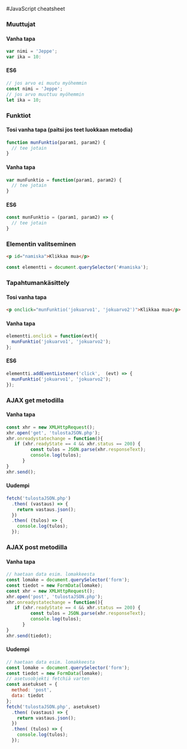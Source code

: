 #JavaScript cheatsheet

### Muuttujat
#### Vanha tapa
```javascript
var nimi = 'Jeppe';
var ika = 10:
```

#### ES6
```javascript
// jos arvo ei muutu myöhemmin
const nimi = 'Jeppe';
// jos arvo muuttuu myöhemmin
let ika = 10;
```

### Funktiot
#### Tosi vanha tapa (paitsi jos teet luokkaan metodia)
```javascript
function munFunktio(param1, param2) {
  // tee jotain 
}
```
#### Vanha tapa
```javascript
var munFunktio = function(param1, param2) {
  // tee jotain
}
```
#### ES6
```javascript
const munFunktio = (param1, param2) => {
  // tee jotain
}
```

### Elementin valitseminen
```html
<p id="namiska">Klikkaa mua</p>
```
```javascript
const elementti = document.querySelector('#namiska');
```

### Tapahtumankäsittely
#### Tosi vanha tapa
```html
<p onclick="munFunktio('jokuarvo1', 'jokuarvo2')">Klikkaa mua</p>
```
#### Vanha tapa
```javascript
elementti.onclick = function(evt){
  munFunktio('jokuarvo1', 'jokuarvo2');
};
```
#### ES6
```javascript
elementti.addEventListener('click',  (evt) => {
  munFunktio('jokuarvo1', 'jokuarvo2');
});
```

### AJAX get metodilla
#### Vanha tapa
```javascript
const xhr = new XMLHttpRequest();
xhr.open('get', 'tulostaJSON.php');
xhr.onreadystatechange = function(){
   if (xhr.readyState == 4 && xhr.status == 200) {
         const tulos = JSON.parse(xhr.responseText);
         console.log(tulos);
      }
}
xhr.send();
```
#### Uudempi
```javascript
fetch('tulostaJSON.php')
  .then( (vastaus) => {
    return vastaus.json();
  })
  .then( (tulos) => {
    console.log(tulos);
  });
```

### AJAX post metodilla
#### Vanha tapa
```javascript
// haetaan data esim. lomakkeesta
const lomake = document.querySelector('form');
const tiedot = new FormData(lomake);
const xhr = new XMLHttpRequest();
xhr.open('post', 'tulostaJSON.php');
xhr.onreadystatechange = function(){
   if (xhr.readyState == 4 && xhr.status == 200) {
         const tulos = JSON.parse(xhr.responseText);
         console.log(tulos);
      }
}
xhr.send(tiedot);
```
#### Uudempi
```javascript
// haetaan data esim. lomakkeesta
const lomake = document.querySelector('form');
const tiedot = new FormData(lomake);
// asetusobjekti fetchiä varten 
const asetukset = {
  method: 'post',
  data: tiedot
};
fetch('tulostaJSON.php', asetukset)
  .then( (vastaus) => {
    return vastaus.json();
  })
  .then( (tulos) => {
    console.log(tulos);
  });
```